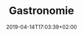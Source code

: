 ---
title: "Gastronomie"
date: 2019-04-14T17:03:39+02:00
draft: false
url: /gastronomie
weight: 2
---